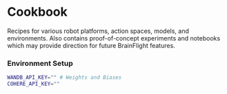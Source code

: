 # Cookbook
Recipes for various robot platforms, action spaces, models, and environments. Also contains proof-of-concept experiments and notebooks which may provide direction for future BrainFlight features.

### Environment Setup

```sh
WANDB_API_KEY="" # Weights and Biases
COHERE_API_KEY=""
```
